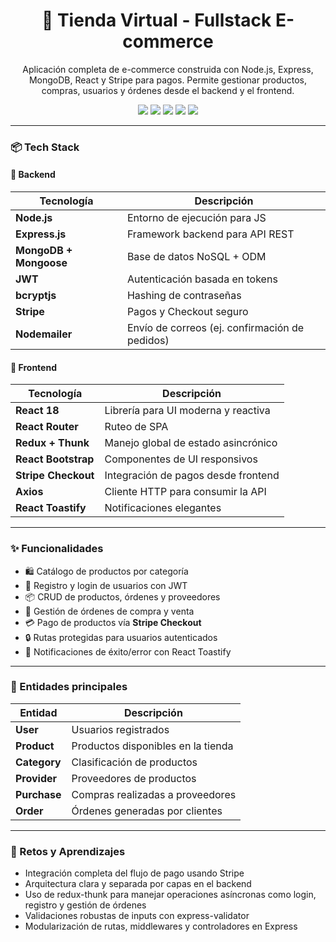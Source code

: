 <h1 align="center">🛒 Tienda Virtual - Fullstack E-commerce</h1>
<p align="center">Aplicación completa de e-commerce construida con Node.js, Express, MongoDB, React y Stripe para pagos. Permite gestionar productos, compras, usuarios y órdenes desde el backend y el frontend.</p>

<p align="center">
  <a href="https://reactjs.org"><img src="https://img.shields.io/badge/React-18-blue?logo=react" /></a>
  <a href="https://redux.js.org"><img src="https://img.shields.io/badge/Redux-State-purple?logo=redux" /></a>
  <a href="https://expressjs.com"><img src="https://img.shields.io/badge/Express-4.x-lightgrey?logo=express" /></a>
  <a href="https://www.mongodb.com"><img src="https://img.shields.io/badge/MongoDB-Database-green?logo=mongodb" /></a>
  <a href="https://stripe.com"><img src="https://img.shields.io/badge/Stripe-Payments-6772e5?logo=stripe" /></a>
</p>

---

### 📦 Tech Stack

#### 🧠 Backend

| Tecnología        | Descripción                        |
| ----------------- | ---------------------------------- |
| **Node.js**       | Entorno de ejecución para JS       |
| **Express.js**    | Framework backend para API REST    |
| **MongoDB + Mongoose** | Base de datos NoSQL + ODM   |
| **JWT**           | Autenticación basada en tokens     |
| **bcryptjs**      | Hashing de contraseñas             |
| **Stripe**        | Pagos y Checkout seguro            |
| **Nodemailer**    | Envío de correos (ej. confirmación de pedidos) |

#### 🎨 Frontend

| Tecnología         | Descripción                         |
| ------------------ | ----------------------------------- |
| **React 18**       | Librería para UI moderna y reactiva |
| **React Router**   | Ruteo de SPA                        |
| **Redux + Thunk**  | Manejo global de estado asincrónico |
| **React Bootstrap**| Componentes de UI responsivos       |
| **Stripe Checkout**| Integración de pagos desde frontend |
| **Axios**          | Cliente HTTP para consumir la API   |
| **React Toastify** | Notificaciones elegantes            |

---

### ✨ Funcionalidades

- 🛍️ Catálogo de productos por categoría
- 👥 Registro y login de usuarios con JWT
- 📦 CRUD de productos, órdenes y proveedores
- 🧾 Gestión de órdenes de compra y venta
- 💳 Pago de productos vía **Stripe Checkout**
- 🔒 Rutas protegidas para usuarios autenticados
- 💬 Notificaciones de éxito/error con React Toastify

---

### 📁 Entidades principales

| Entidad           | Descripción                              |
| ----------------- | ---------------------------------------- |
| **User**          | Usuarios registrados                     |
| **Product**       | Productos disponibles en la tienda       |
| **Category**      | Clasificación de productos               |
| **Provider**      | Proveedores de productos                 |
| **Purchase**      | Compras realizadas a proveedores         |
| **Order**         | Órdenes generadas por clientes           |

---

### 🧠 Retos y Aprendizajes

- Integración completa del flujo de pago usando Stripe
- Arquitectura clara y separada por capas en el backend
- Uso de redux-thunk para manejar operaciones asíncronas como login, registro y gestión de órdenes
- Validaciones robustas de inputs con express-validator
- Modularización de rutas, middlewares y controladores en Express
